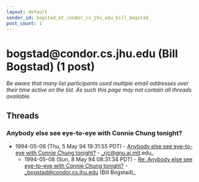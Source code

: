 ```yaml
---
layout: default
sender_id: bogstad_at_condor_cs_jhu_edu_bill_bogstad_
post_count: 1
---
```


# bogstad<span>@</span>condor.cs.jhu.edu (Bill Bogstad) (1 post)

_Be aware that many list participants used multiple email addresses over their time active on the list. As such this page may not contain all threads available._

## Threads

### Anybody else see eye-to-eye with Connie Chung tonight?
+ 1994-05-06 (Thu, 5 May 94 19:31:55 PDT) - [Anybody else see eye-to-eye with Connie Chung tonight?](/archive/1994/05/896f04f6e0f6de1b5b23a7283914dcb10227d2e8d2ed0c5f3cb63c26f5b18b8e) - _rjc@gnu.ai.mit.edu_
  + 1994-05-08 (Sun, 8 May 94 08:31:34 PDT) - [Re: Anybody else see eye-to-eye with Connie Chung tonight?](/archive/1994/05/3e78d18c3ccb50050dde72d10524003a108915810e46e32c0abed53f249785a0) - _bogstad@condor.cs.jhu.edu (Bill Bogstad)_

